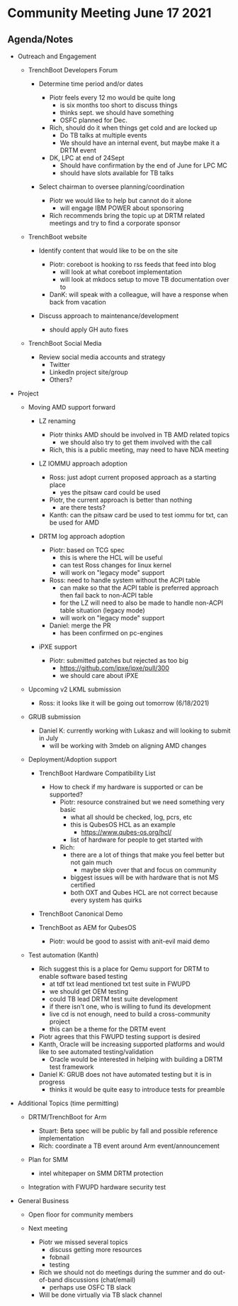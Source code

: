 # Community Meeting June 17 2021

## Agenda/Notes

- Outreach and Engagement

    + TrenchBoot Developers Forum

        - Determine time period and/or dates

            + Piotr feels every 12 mo would be quite long
                - is six months too short to discuss things
                - thinks sept. we should have something
                - OSFC planned for Dec.
            + Rich, should do it when things get cold and are locked up
                - Do TB talks at multiple events
                - We should have an internal event, but maybe make it a DRTM
          event
            + DK, LPC at end of 24Sept
                - Should have confirmation by the end of June for LPC MC
                - should have slots available for TB talks

        - Select chairman to oversee planning/coordination

            + Piotr we would like to help but cannot do it alone
                - will engage IBM POWER about sponsoring
            + Rich recommends bring the topic up at DRTM related meetings
        and try to find a corporate sponsor

    + TrenchBoot website

        - Identify content that would like to be on the site

            + Piotr: coreboot is hooking to rss feeds that feed into blog
                - will look at what coreboot implementation
                - will look at mkdocs setup to move TB documentation over to
            + DanK: will speak with a colleague, will have a response when
        back from vacation

        - Discuss approach to maintenance/development

            + should apply GH auto fixes

    + TrenchBoot Social Media

        - Review social media accounts and strategy
            + Twitter
            + LinkedIn project site/group
            + Others?

- Project

    + Moving AMD support forward

        - LZ renaming

            + Piotr thinks AMD should be involved in TB AMD related topics
                - we should also try to get them involved with the call
            + Rich, this is a public meeting, may need to have NDA meeting

        - LZ IOMMU approach adoption

            + Ross: just adopt current proposed approach as a starting place
                - yes the pitsaw card could be used
            + Piotr, the current approach is better than nothing
                - are there tests?
            + Kanth: can the pitsaw card be used to test iommu for txt, can
        be used for AMD

        - DRTM log approach adoption

            + Piotr: based on TCG spec
                - this is where the HCL will be useful
                - can test Ross changes for linux kernel
                - will work on "legacy mode" support
            + Ross: need to handle system without the ACPI table
                - can make so that the ACPI table is preferred approach then
          fail back to non-ACPI table
                - for the LZ will need to also be made to handle non-ACPI
          table situation (legacy mode)
                - will work on "legacy mode" support
            + Daniel: merge the PR
                - has been confirmed on pc-engines

        - iPXE support

            + Piotr: submitted patches but rejected as too big
                - <https://github.com/ipxe/ipxe/pull/300>
                - we should care about iPXE

    + Upcoming v2 LKML submission

        - Ross: it looks like it will be going out tomorrow (6/18/2021)

    + GRUB submission

        - Daniel K: currently working with Lukasz and will looking to
      submit in July
            + will be working with 3mdeb on aligning AMD changes

    + Deployment/Adoption support

        - TrenchBoot Hardware Compatibility List

            + How to check if my hardware is supported or can be supported?
                - Piotr: resource constrained but we need something very basic
                    + what all should be checked, log, pcrs, etc
                    + this is QubesOS HCL as an example
                        - <https://www.qubes-os.org/hcl/>
                    + list of hardware for people to get started with
                - Rich:
                    + there are a lot of things that make you feel better but
            not gain much
                        - maybe skip over that and focus on community
                    + biggest issues will be with hardware that is not MS
            certified
                    + both OXT and Qubes HCL are not correct because every
            system has quirks

        - TrenchBoot Canonical Demo

        - TrenchBoot as AEM for QubesOS

            + Piotr: would be good to assist with anit-evil maid demo

    + Test automation (Kanth)

        - Rich suggest this is a place for Qemu support for DRTM to enable
      software based testing
            + at tdf txt lead mentioned txt test suite in FWUPD
            + we should get OEM testing
            + could TB lead DRTM test suite development
            + if there isn't one, who is willing to fund its development
            + live cd is not enough, need to build a cross-community project
            + this can be a theme for the DRTM event
        - Piotr agrees that this FWUPD testing support is desired
        - Kanth, Oracle will be increasing supported platforms and would
      like to see automated testing/validation
            + Oracle would be interested in helping with building a DRTM
        test framework
        - Daniel K: GRUB does not have automated testing but it is in
      progress
            + thinks it would be quite easy to introduce tests for preamble

- Additional Topics (time permitting)

    + DRTM/TrenchBoot for Arm

        - Stuart: Beta spec will be public by fall and possible reference
      implementation
        - Rich: coordinate a TB event around Arm event/announcement

    + Plan for SMM

        - intel whitepaper on SMM DRTM protection

    + Integration with FWUPD hardware security test

- General Business

    + Open floor for community members

    + Next meeting

        - Piotr we missed several topics
            + discuss getting more resources
            + fobnail
            + testing
        - Rich we should not do meetings during the summer and do
      out-of-band discussions (chat/email)
            + perhaps use OSFC TB slack
        - Will be done virtually via TB slack channel
